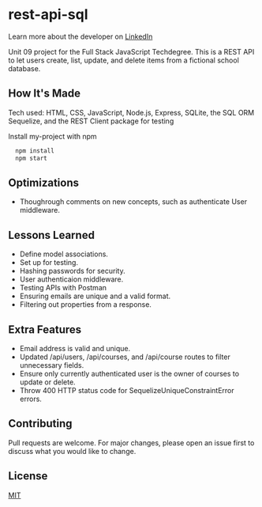 # rest-api-sql
Learn more about the developer on <a href="https://www.linkedin.com/in/tamarabuilds/" target="_blank">LinkedIn</a>

Unit 09 project for the Full Stack JavaScript Techdegree. This is a REST API to let users create, list, update, and delete items from a fictional school database.



## How It's Made

Tech used: HTML, CSS, JavaScript, Node.js, Express, SQLite, the SQL ORM Sequelize, and the REST Client package for testing

Install my-project with npm

```bash
  npm install
  npm start
```

## Optimizations

 * Thoughrough comments on new concepts, such as authenticate User middleware.


## Lessons Learned

 * Define model associations.
 * Set up for testing.
 * Hashing passwords for security.
 * User authenticaion middleware.
 * Testing APIs with Postman
 * Ensuring emails are unique and a valid format.
 * Filtering out properties from a response.


## Extra Features

* Email address is valid and unique.
* Updated /api/users, /api/courses, and /api/course routes to filter unnecessary fields.
* Ensure only currently authenticated user is the owner of courses to update or delete.
* Throw 400 HTTP status code for SequelizeUniqueConstraintError errors.


## Contributing

Pull requests are welcome. For major changes, please open an issue first to discuss what you would like to change.


## License

[MIT](https://choosealicense.com/licenses/mit/)
